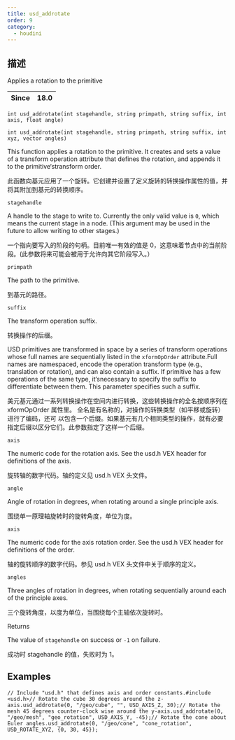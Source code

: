 ```yaml
---
title: usd_addrotate
order: 9
category:
  - houdini
---
```

    
## 描述

Applies a rotation to the primitive

| Since | 18.0 |
| ----- | ---- |

`int usd_addrotate(int stagehandle, string primpath, string suffix, int axis, float angle)`

`int usd_addrotate(int stagehandle, string primpath, string suffix, int xyz, vector angles)`

This function applies a rotation to the primitive. It creates and sets a value
of a transform operation attribute that defines the rotation, and appends it
to the primitive‘stransform order.

此函数向基元应用了一个旋转。它创建并设置了定义旋转的转换操作属性的值，并将其附加到基元的转换顺序。

`stagehandle`

A handle to the stage to write to. Currently the only valid value is `0`,
which means the current stage in a node. (This argument may be used in the
future to allow writing to other stages.)

一个指向要写入的阶段的句柄。目前唯一有效的值是 0，这意味着节点中的当前阶段。(此参数将来可能会被用于允许向其它阶段写入。）

`primpath`

The path to the primitive.

到基元的路径。

`suffix`

The transform operation suffix.

转换操作的后缀。

USD primitives are transformed in space by a series of transform operations
whose full names are sequentially listed in the `xformOpOrder` attribute.Full
names are namespaced, encode the operation transform type (e.g., translation
or rotation), and can also contain a suffix. If primitive has a few operations
of the same type, it‘snecessary to specify the suffix to differentiate
between them. This parameter specifies such a suffix.

美元基元通过一系列转换操作在空间内进行转换，这些转换操作的全名按顺序列在 xformOpOrder 属性里。
全名是有名称的，对操作的转换类型（如平移或旋转）进行了编码，还可
以包含一个后缀。如果基元有几个相同类型的操作，就有必要指定后缀以区分它们。此参数指定了这样一个后缀。

`axis`

The numeric code for the rotation axis. See the usd.h VEX header for
definitions of the axis.

旋转轴的数字代码。轴的定义见 usd.h VEX 头文件。

`angle`

Angle of rotation in degrees, when rotating around a single principle axis.

围绕单一原理轴旋转时的旋转角度，单位为度。

`axis`

The numeric code for the axis rotation order. See the usd.h VEX header for
definitions of the order.

轴的旋转顺序的数字代码。参见 usd.h VEX 头文件中关于顺序的定义。

`angles`

Three angles of rotation in degrees, when rotating sequentially around each of
the principle axes.

三个旋转角度，以度为单位，当围绕每个主轴依次旋转时。

Returns

The value of `stagehandle` on success or `-1` on failure.

成功时 stagehandle 的值，失败时为 1。

## Examples

    // Include "usd.h" that defines axis and order constants.#include <usd.h>// Rotate the cube 30 degrees around the z-axis.usd_addrotate(0, "/geo/cube", "", USD_AXIS_Z, 30);// Rotate the mesh 45 degrees counter-clock wise around the y-axis.usd_addrotate(0, "/geo/mesh", "geo_rotation", USD_AXIS_Y, -45);// Rotate the cone about Euler angles.usd_addrotate(0, "/geo/cone", "cone_rotation", USD_ROTATE_XYZ, {0, 30, 45});
